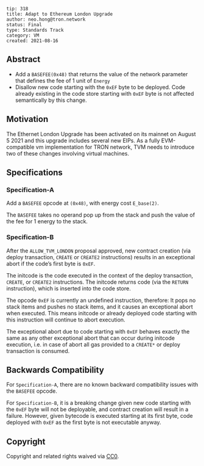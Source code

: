 ```
tip: 318
title: Adapt to Ethereum London Upgrade
author: neo.hong@tron.network
status: Final
type: Standards Track
category: VM
created: 2021-08-16
```

## Abstract

- Add a `BASEFEE(0x48)` that returns the value of the network parameter that defines the fee of 1 unit of `Energy`
- Disallow new code starting with the `0xEF` byte to be deployed. Code already existing in the code store starting with `0xEF` byte is not affected semantically by this change.

## Motivation

The Ethernet London Upgrade has been activated on its mainnet on August 5 2021 and this upgrade includes several new EIPs. As a fully EVM-compatible vm implementation for TRON network, TVM needs to introduce two of these changes involving virtual machines.

## Specifications

### Specification-A

Add a `BASEFEE` opcode at `(0x48)`, with energy cost `E_base(2)`.

The `BASEFEE` takes no operand pop up from the stack and push the value of the fee for 1 energy to the stack.

### Specification-B

After the `ALLOW_TVM_LONDON` proposal approved, new contract creation (via deploy transaction, `CREATE` or `CREATE2` instructions) results in an exceptional abort if the code’s first byte is `0xEF`.

The initcode is the code executed in the context of the deploy transaction, `CREATE`, or `CREATE2` instructions. The initcode returns code (via the `RETURN` instruction), which is inserted into the code store.

The opcode `0xEF` is currently an undefined instruction, therefore: It pops no stack items and pushes no stack items, and it causes an exceptional abort when executed. This means initcode or already deployed code starting with this instruction will continue to abort execution.

The exceptional abort due to code starting with `0xEF` behaves exactly the same as any other exceptional abort that can occur during initcode execution, i.e. in case of abort all gas provided to a `CREATE*` or deploy transaction is consumed.

## Backwards Compatibility
For `Specification-A`, there are no known backward compatibility issues with the `BASEFEE` opcode.

For `Specification-B`, it is a breaking change given new code starting with the `0xEF` byte will not be deployable, and contract creation will result in a failure. However, given bytecode is executed starting at its first byte, code deployed with `0xEF` as the first byte is not executable anyway.

## Copyright

Copyright and related rights waived via [CC0](LICENSE.md).
